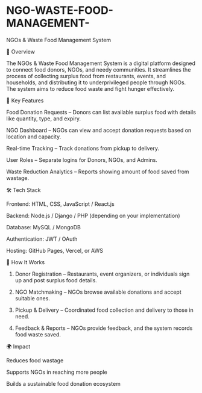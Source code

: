 # NGO-WASTE-FOOD-MANAGEMENT-


NGOs & Waste Food Management System

📌 Overview

The NGOs & Waste Food Management System is a digital platform designed to connect food donors, NGOs, and needy communities. It streamlines the process of collecting surplus food from restaurants, events, and households, and distributing it to underprivileged people through NGOs. The system aims to reduce food waste and fight hunger effectively.

🎯 Key Features

Food Donation Requests – Donors can list available surplus food with details like quantity, type, and expiry.

NGO Dashboard – NGOs can view and accept donation requests based on location and capacity.

Real-time Tracking – Track donations from pickup to delivery.

User Roles – Separate logins for Donors, NGOs, and Admins.

Waste Reduction Analytics – Reports showing amount of food saved from wastage.


🛠 Tech Stack

Frontend: HTML, CSS, JavaScript / React.js

Backend: Node.js / Django / PHP (depending on your implementation)

Database: MySQL / MongoDB

Authentication: JWT / OAuth

Hosting: GitHub Pages, Vercel, or AWS


🚀 How It Works

1. Donor Registration – Restaurants, event organizers, or individuals sign up and post surplus food details.


2. NGO Matchmaking – NGOs browse available donations and accept suitable ones.


3. Pickup & Delivery – Coordinated food collection and delivery to those in need.


4. Feedback & Reports – NGOs provide feedback, and the system records food waste saved.



🌍 Impact

Reduces food wastage

Supports NGOs in reaching more people

Builds a sustainable food donation ecosystem



